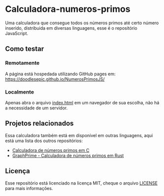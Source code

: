 # Calculadora-numeros-primos
Uma calculadora que consegue todos os números primos até certo número inserido, distribuida em diversas linguagens, esse é o repositório JavaScript.

## Como testar

### Remotamente
A página está hospedada utilizando GitHub pages em: <https://doodlesepic.github.io/NumerosPrimosJS/>

### Localmente
Apenas abra o arquivo [index.html](index.html) em um navegador de sua escolha, não há a necessidade de um servidor.

## Projetos relacionados
Essa calculadora também está em disponível em outras linguagens, aqui está uma lista dos outros repositórios:
- [Calculadora de números primos em C][1]
- [GraphPrime - Calculadora de números primos em Rust][2]

[1]: https://github.com/DoodlesEpic/Calculadora-numeros-primos "Repositório calculadora de números primos em C"
[2]: https://github.com/DoodlesEpic/GraphPrime "GraphPrime - Calculadora de números primos em Rust"

## Licença
Esse repositório está licenciado na licença MIT, cheque o arquivo [LICENSE](LICENSE) para mais informações.
